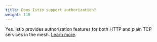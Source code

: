 ```yaml
---
title: Does Istio support authorization?
weight: 110
---
```


Yes. Istio provides authorization features for both HTTP and plain TCP services in the mesh.
[Learn more](/ko/docs/concepts/security/#authorization).
